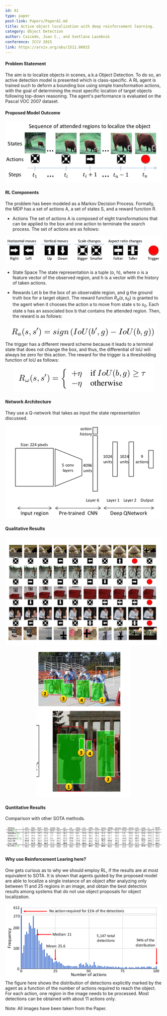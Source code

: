 ```yaml
---
id: A1
type: paper
post-link: Papers/PaperA1.md
title: Active object localization with deep reinforcement learning.
category: Object Detection
author: Caicedo, Juan C., and Svetlana Lazebnik
conference: ICCV 2015
link: https://arxiv.org/abs/1511.06015
---
```


#### Problem Statement
The aim is to localize objects in scenes, a.k.a Object Detection. To do so, an active detection model is presented which is class-specific. A RL agent is trained such to deform a bounding box using simple transformation actions, with the goal of determining the most specific location of target objects following top-down reasoning. The agent's performance is evaluated on the Pascal VOC 2007 dataset.

#### Proposed Model Outcome
<center><img src="img/A1-1.png" alt="Overview" style=""></center>

#### RL Components
The problem has been modeled as a Markov Decision Process. Formally, the MDP has a set of actions A, a set of states S, and a reward function R.
* Actions
The set of actions A is composed of eight transformations that can be applied to the box and one action to terminate the search process. The set of actions are as follows:
<center><img src="img/A1-2.png" alt="Actions" style=""></center>

* State Space
The state representation is a tuple (o, h), where o is a feature vector of the observed region, and h is a vector with the history of taken actions.

* Rewards
Let b be the box of an observable region, and g the ground truth box for a target object. The reward function $R_{a}(s,s_{0})$ is granted to the agent when it chooses the action a to move from state s to $s_0$. Each state s has an associated box b that contains the attended region. Then, the reward is as follows:
<center><img src="img/A1-3a.png" alt="Rewards" style=""></center>
The trigger has a different reward scheme because it leads to a terminal state that does not change the box, and thus, the differential of IoU will always be zero for this action. The reward for the trigger is a thresholding function of IoU as follows:
<center><img src="img/A1-3b.png" alt="Rewards" style=""></center>

#### Network Architecture
They use a Q-network that takes as input the state representation discussed.
<center><img src="img/A1-4.png" alt="Model" style=""></center>

#### Qualitative Results
<center><img src="img/A1-5.png" alt="Model" style=""></center>
<center><img src="img/A1-6.png" alt="Model" style=""></center>

#### Quntitative Results
Comparison with other SOTA methods.
<center><img src="img/A1-7.png" alt="Model" style=""></center>

#### Why use Reinforcement Learing here?
One gets curious as to why we should employ RL, if the results are at most equivalent to SOTA. It is shown that agents guided by the proposed model are able to localize a single instance of an object after analyzing only between 11 and 25 regions in an image, and obtain the best detection results among systems that do not use object proposals for object localization.
<center><img src="img/A1-8.png" alt="Model" style=""></center>
The figure here shows the distribution of detections explicitly marked by the agent as a function of the number of actions required to reach the object. For each action, one region in the image needs to be processed. Most detections can be obtained with about 11 actions only.

Note: All images have been taken from the Paper.

